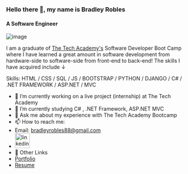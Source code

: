 ### Hello there 👋, my name is Bradley Robles
#### A Software Engineer
![image](https://user-images.githubusercontent.com/26016505/197311459-61958489-ab8c-4974-bd45-39525084b380.png)

I am a graduate of [The Tech Academy's](https://www.learncodinganywhere.com/) Software Developer Boot Camp where I have learned a great amount in software development from hardware-side to software-side from front-end to back-end! The skills I have acquired include ↓ 

Skills: HTML / CSS / SQL / JS / BOOTSTRAP / PYTHON /  DJANGO / C# / .NET FRAMEWORK / ASP.NET / MVC

- 🔭 I’m currently working on a live project (internship) at The Tech Academy 
- 🌱 I’m currently studying C# , .NET Framework, ASP.NET MVC
- 💬 Ask me about my experience with The Tech Academy Bootcamp 
- 📫 How to reach me: 
- Email: bradleyrobles88@gmail.com
- [<img src='https://cdn.jsdelivr.net/npm/simple-icons@3.0.1/icons/linkedin.svg' alt='linkedin' height='40'>](https://www.linkedin.com/in/bradley-robles/)
- 🔗 Other Links   
- [Portfolio](https://codehappy01.github.io/portfolio_site/portfolio.html) 
- [Resume](https://docs.google.com/document/d/1ZuiCFJZu5UhMrvFf3-CUKF4GLbM0XAHlLjM5JprYdak/edit?usp=sharing) 

